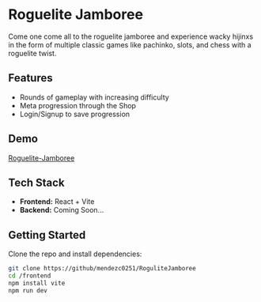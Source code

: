 # Roguelite Jamboree

Come one come all to the roguelite jamboree and experience wacky hijinxs in the form of multiple classic games like pachinko, slots, and chess with a roguelite twist.

## Features

- Rounds of gameplay with increasing difficulty
- Meta progression through the Shop
- Login/Signup to save progression

## Demo

[Roguelite-Jamboree](https://rogulite-jamboree.netlify.app/)

## Tech Stack

- **Frontend:** React + Vite
- **Backend:** Coming Soon...

## Getting Started

Clone the repo and install dependencies:

```bash
git clone https://github/mendezc0251/RoguliteJamboree
cd /frontend
npm install vite
npm run dev
